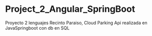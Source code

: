 # Project_2_Angular_SpringBoot
Proyecto 2 lenguajes Recinto Paraiso, Cloud Parking
Api realizada en JavaSpringboot con db en SQL
